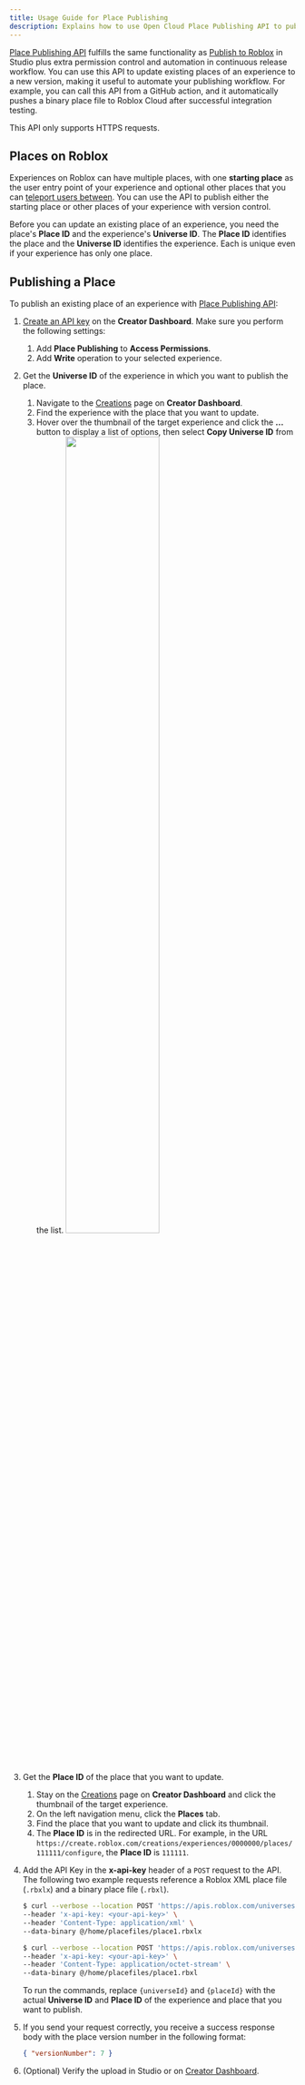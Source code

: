```yaml
---
title: Usage Guide for Place Publishing
description: Explains how to use Open Cloud Place Publishing API to publish places programmatically with version control.
---
```


[Place Publishing API](../../reference/cloud/universes-api/v1.json) fulfills the same functionality as [Publish to Roblox](../../production/publishing/publishing-experiences-and-places.md) in Studio plus extra permission control and automation in continuous release workflow. You can use this API to update existing places of an experience to a new version, making it useful to automate your publishing workflow. For example, you can call this API from a GitHub action, and it automatically pushes a binary place file to Roblox Cloud after successful integration testing.

<Alert severity ='info'>
This API only supports HTTPS requests.
</Alert>

## Places on Roblox

Experiences on Roblox can have multiple places, with one **starting place** as the user entry point of your experience and optional other places that you can [teleport users between](../../projects/teleporting.md). You can use the API to publish either the starting place or other places of your experience with version control.

Before you can update an existing place of an experience, you need the place's **Place ID** and the experience's **Universe ID**. The **Place ID** identifies the place and the **Universe ID** identifies the experience. Each is unique even if your experience has only one place.

## Publishing a Place

To publish an existing place of an experience with [Place Publishing API](../../reference/cloud/universes-api/v1.json):

1. [Create an API key](../../cloud/open-cloud/managing-api-keys.md#creating-an-API-key) on the **Creator Dashboard**. Make sure you perform the following settings:

   1. Add **Place Publishing** to **Access Permissions**.
   1. Add **Write** operation to your selected experience.

1. Get the **Universe ID** of the experience in which you want to publish the place.

   1. Navigate to the [Creations](https://create.roblox.com/creations) page on **Creator Dashboard**.
   1. Find the experience with the place that you want to update.
   1. Hover over the thumbnail of the target experience and click the **...** button to display a list of options, then select **Copy Universe ID** from the list.
      <img src="../../assets/open-cloud/copy-universeid.png" width="60%" />

1. Get the **Place ID** of the place that you want to update.

   1. Stay on the [Creations](https://create.roblox.com/creations) page on **Creator Dashboard** and click the thumbnail of the target experience.
   2. On the left navigation menu, click the **Places** tab.
   3. Find the place that you want to update and click its thumbnail.
   4. The **Place ID** is in the redirected URL. For example, in the URL `https://create.roblox.com/creations/experiences/0000000/places/111111/configure`, the **Place ID** is `111111`.

1. Add the API Key in the **x-api-key** header of a `POST` request to the API. The following two example requests reference a Roblox XML place file (`.rbxlx`) and a binary place file (`.rbxl`).

   ```bash title='XML Place File Request'
   $ curl --verbose --location POST 'https://apis.roblox.com/universes/v1/{universeId}/places/{placeId}/versions?versionType=Published' \
   --header 'x-api-key: <your-api-key>' \
   --header 'Content-Type: application/xml' \
   --data-binary @/home/placefiles/place1.rbxlx
   ```

   ```bash title='Binary Place File Request'
   $ curl --verbose --location POST 'https://apis.roblox.com/universes/v1/{universeId}/places/{placeId}/versions?versionType=Published' \
   --header 'x-api-key: <your-api-key>' \
   --header 'Content-Type: application/octet-stream' \
   --data-binary @/home/placefiles/place1.rbxl
   ```

   To run the commands, replace `{universeId}` and `{placeId}` with the actual **Universe ID** and **Place ID** of the experience and place that you want to publish.

1. If you send your request correctly, you receive a success response body with the place version number in the following format:

   ```json title='Example Response Body'
   { "versionNumber": 7 }
   ```

1. (Optional) Verify the upload in Studio or on [Creator Dashboard](https://create.roblox.com/creations).

